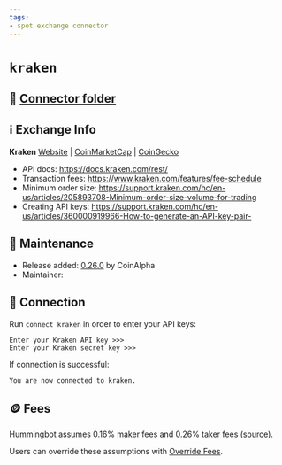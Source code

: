```yaml
---
tags:
- spot exchange connector
---
```


# `kraken`

## 📁 [Connector folder](https://github.com/CoinAlpha/hummingbot/tree/master/hummingbot/connector/exchange/kraken)

## ℹ️ Exchange Info

**Kraken** 
[Website](https://www.kraken.com/) | [CoinMarketCap](https://coinmarketcap.com/exchanges/kraken/) | [CoinGecko](https://www.coingecko.com/en/exchanges/kraken)

* API docs: https://docs.kraken.com/rest/
* Transaction fees: https://www.kraken.com/features/fee-schedule
* Minimum order size: https://support.kraken.com/hc/en-us/articles/205893708-Minimum-order-size-volume-for-trading
* Creating API keys: https://support.kraken.com/hc/en-us/articles/360000919966-How-to-generate-an-API-key-pair-

## 👷 Maintenance

* Release added: [0.26.0](/release-notes/0.26.0/) by CoinAlpha
* Maintainer: 

## 🔑 Connection

Run `connect kraken` in order to enter your API keys:
 
```
Enter your Kraken API key >>>
Enter your Kraken secret key >>>
```

If connection is successful:
```
You are now connected to kraken.
```

## 🪙 Fees

Hummingbot assumes 0.16% maker fees and 0.26% taker fees ([source](https://github.com/CoinAlpha/hummingbot/blob/master/hummingbot/connector/exchange/kraken/kraken_utils.py#L16)).

Users can override these assumptions with [Override Fees](/global-configs/override-fees/).